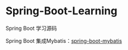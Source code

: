 # Spring-Boot-Learning
Spring Boot 学习源码

Spring Boot 集成Mybatis：[spring-boot-mybatis](https://github.com/826643679/Spring-Boot-Learning/tree/master/spring-boot-mybatis-xml)